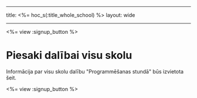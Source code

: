 * * *

title: <%= hoc_s(:title_whole_school) %> layout: wide

* * *

<%= view :signup_button %>

# Piesaki dalībai visu skolu

Informācija par visu skolu dalību "Programmēšanas stundā" būs izvietota šeit.

<%= view :signup_button %>